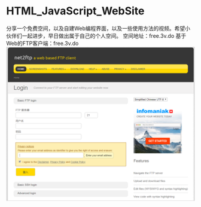 # HTML_JavaScript_WebSite
分享一个免费空间，以及自建Web编程界面，以及一些使用方法的视频。希望小伙伴们一起进步，早日做出属于自己的个人空间。
空间地址：free.3v.do
基于Web的FTP客户端：free.3v.do
![Alt text](https://github.com/June361/HTML_JavaScript_WebSite/blob/master/ScreenShots/Home.PNG)
